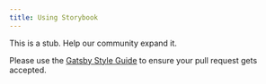 ```yaml
---
title: Using Storybook
---
```


This is a stub. Help our community expand it.

Please use the [Gatsby Style Guide](/contributing/gatsby-style-guide/) to ensure your
pull request gets accepted.
